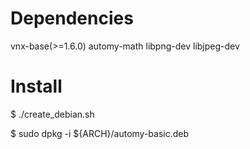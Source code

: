 
# Dependencies
vnx-base(>=1.6.0) automy-math libpng-dev libjpeg-dev

# Install

$ ./create_debian.sh

$ sudo dpkg -i ${ARCH}/automy-basic.deb
